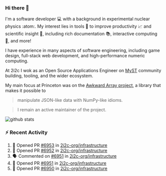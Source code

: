 ### Hi there 👋 

I'm a software developer 💻 with a background in experimental nuclear physics :atom:. My interest lies in tools :wrench: to improve productivity :chart_with_upwards_trend: and scientific insight :telescope:, including rich documentation 📚, interactive computing 🧮, and more! 

I have experience in many aspects of software engineering, including game design, full-stack web development, and high-performance numeric computing. 

At 2i2c I wok as an Open Source Applications Engineer on [MyST](https://github.com/jupyter-book/mystmd) community building, tooling, and the wider ecosystem. 

My main focus at Princeton was on the [Awkward Array project](awkward-array.org/), a library that makes it possible to 
> manipulate JSON-like data with NumPy-like idioms.

> I remain an active maintainer of the project. 

![github stats](https://github-readme-stats.vercel.app/api?username=agoose77&show_icons=true&hide_rank=true&hide_title=true&bg_color=30,e76445,904e95&text_color=efe3ec&icon_color=efe3ec)
<!--
**agoose77/agoose77** is a ✨ _special_ ✨ repository because its `README.md` (this file) appears on your GitHub profile.

Here are some ideas to get you started:

- 🔭 I’m currently working on ...
- 🌱 I’m currently learning ...
- 👯 I’m looking to collaborate on ...
- 🤔 I’m looking for help with ...
- 💬 Ask me about ...
- 📫 How to reach me: ...
- 😄 Pronouns: ...
- ⚡ Fun fact: ...
-->

### :zap: Recent Activity

<!--START_SECTION:activity-->
1. 💪 Opened PR [#6953](undefined) in [2i2c-org/infrastructure](https://github.com/2i2c-org/infrastructure)
2. 💪 Opened PR [#6952](undefined) in [2i2c-org/infrastructure](https://github.com/2i2c-org/infrastructure)
3. 🗣 Commented on [#6951](https://github.com/2i2c-org/infrastructure/pull/6951#issuecomment-3410478984) in [2i2c-org/infrastructure](https://github.com/2i2c-org/infrastructure)
4. 💪 Opened PR [#6951](undefined) in [2i2c-org/infrastructure](https://github.com/2i2c-org/infrastructure)
5. 💪 Opened PR [#6950](undefined) in [2i2c-org/infrastructure](https://github.com/2i2c-org/infrastructure)
<!--END_SECTION:activity-->
